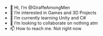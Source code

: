 - 👋 Hi, I’m @GiraffeAmongMen
- 👀 I’m interested in Games and 3D Projects
- 🌱 I’m currently learning Unity and C#
- 💞️ I’m looking to collaborate on nothing atm
- 📫 How to reach me. Not right now

<!---
GiraffeAmongMen/GiraffeAmongMen is a ✨ special ✨ repository because its `README.md` (this file) appears on your GitHub profile.
You can click the Preview link to take a look at your changes.
--->
